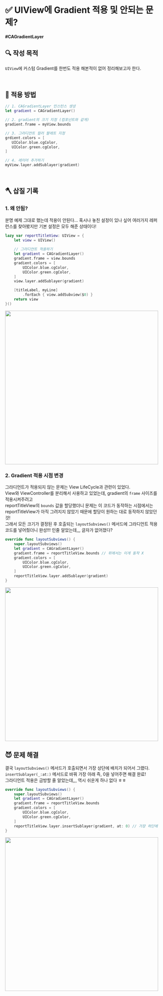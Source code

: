 # ✅ UIView에 Gradient 적용 및 안되는 문제?

#### #CAGradientLayer

## 🔍 작성 목적
`UIView`에 커스텀 Gradient를 한번도 적용 해본적이 없어 정리해보고자 한다.

<br/>

## 📌 적용 방법
~~~swift
// 1. CAGradientLayer 인스턴스 생성
let gradient = CAGradientLayer()

// 2. gradient의 크기 지정 (컴포넌트와 같게)
gradient.frame = myView.bounds

// 3. 그라디언트 컬러 팔레트 지정
grdient.colors = [
   UIColor.blue.cgColor,
   UIColor.green.cgColor, 
]

// 4. 레이어 추가하기
myView.layer.addSublayer(gradient)
~~~

<br/>

## 🪓 삽질 기록

### 1. 왜 안됨?
분명 예제 그대로 했는데 적용이 안된다... 혹시나 놓친 설정이 있나 싶어 여러가지 레퍼런스를 찾아봤지만 기본 설정은 모두 해준 상태이다!
~~~swift
lazy var reportTitleView: UIView = {
    let view = UIView()
    
    // 그라디언트 적용하기
    let gradient = CAGradientLayer()
    gradient.frame = view.bounds
    gradient.colors = [
        UIColor.blue.cgColor,
        UIColor.green.cgColor,
    ]
    view.layer.addSublayer(gradient)

    [titleLabel, myLine]
        .forEach { view.addSubview($0) }
    return view
}()
~~~

<img width="500" src="https://user-images.githubusercontent.com/113565086/225531158-fb95d9be-1a83-4484-aa26-72f42718a411.png">

<br/>

### 2. Gradient 적용 시점 변경
그라디언트가 적용되지 않는 문제는 View LifeCycle과 관련이 있었다.   
View와 ViewController를 분리해서 사용하고 있었는데, gradient의 `frame` 사이즈를 적용시켜주려고   
reportTitleView의 `bounds` 값을 할당했더니 문제는 이 코드가 동작하는 시점에서는   
reportTitleView가 아직 그려지지 않았기 때문에 할당이 원하는 대로 동작하지 않았던 것!   
그래서 모든 크기가 결정된 후 호출되는 `layoutSubviews()` 메서드에 그라디언트 적용 코드를 넣어줬더니 완성!!! 인줄 알았는데,,, 글자가 없어졌다?
~~~swift
override func layoutSubviews() {
    super.layoutSubviews()
    let gradient = CAGradientLayer()
    gradient.frame = reportTitleView.bounds // 위에서는 이게 동작 X
    gradient.colors = [
        UIColor.blue.cgColor,
        UIColor.green.cgColor,
    ]
    reportTitleView.layer.addSublayer(gradient)
}
~~~

<img width="500" src="https://user-images.githubusercontent.com/113565086/225533142-84391588-ee2b-441d-a5ce-b153753900f6.png">

<br/>

## 😈 문제 해결
결국 `layoutSubviews()` 메서드가 호출되면서 가장 상단에 배치가 되어서 그랬다.   
`insertSublayer(_:at:)` 메서드로 바꿔 가장 아래 즉, 0을 넣어주면 해결 완료!   
그라디언트 적용은 금방할 줄 알았는데,,, 역시 쉬운게 하나 없다 ㅎㅎ
~~~swift
override func layoutSubviews() {
    super.layoutSubviews()
    let gradient = CAGradientLayer()
    gradient.frame = reportTitleView.bounds
    gradient.colors = [
        UIColor.blue.cgColor,
        UIColor.green.cgColor,
    ]
    reportTitleView.layer.insertSublayer(gradient, at: 0) // 가장 하단에 그라디언트 그리기
}
~~~

<img width="500" src="https://user-images.githubusercontent.com/113565086/225535084-4783be4b-4cdc-4508-8d9a-f410b49993aa.png">
